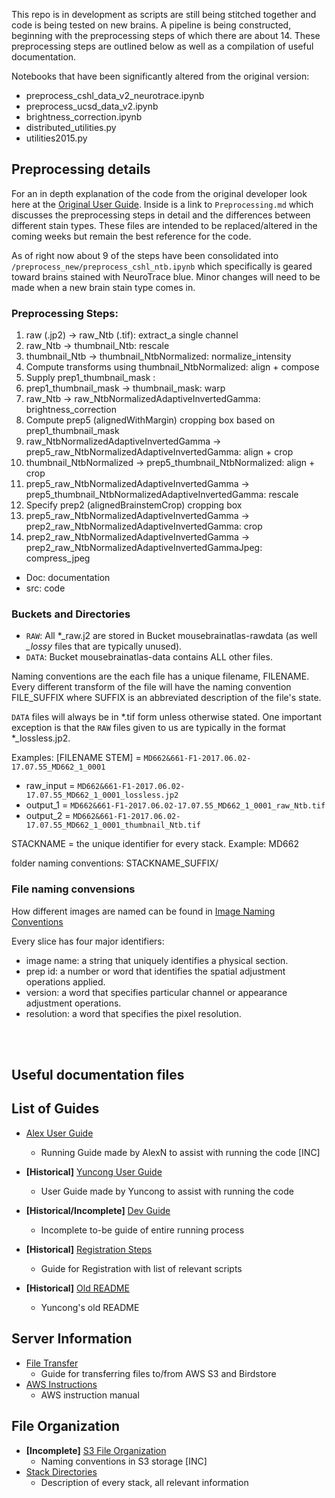 This repo is in development as scripts are still being stitched together and code is being tested on new brains. A pipeline is being constructed, beginning with the preprocessing steps of which there are about 14. These preprocessing steps are outlined below as well as a compilation of useful documentation.

Notebooks that have been significantly altered from the original version:
  - preprocess_cshl_data_v2_neurotrace.ipynb
  - preprocess_ucsd_data_v2.ipynb
  - brightness_correction.ipynb
  - distributed_utilities.py
  - utilities2015.py

## Preprocessing details

For an in depth explanation of the code from the original developer look here at the [Original User Guide](doc/User%20Manuals/UserGuide.md). Inside is a link to `Preprocessing.md` which discusses the preprocessing steps in detail and the differences between different stain types. These files are intended to be replaced/altered in the coming weeks but remain the best reference for the code.

As of right now about 9 of the steps have been consolidated into `/preprocess_new/preprocess_cshl_ntb.ipynb` which specifically is geared toward brains stained with NeuroTrace blue. Minor changes will need to be made when a new brain stain type comes in.

### Preprocessing Steps:

1) raw (.jp2) -> raw_Ntb (.tif): extract_a single channel
2) raw_Ntb -> thumbnail_Ntb: rescale
3) thumbnail_Ntb -> thumbnail_NtbNormalized: normalize_intensity
4) Compute transforms using thumbnail_NtbNormalized: align + compose
5) Supply prep1_thumbnail_mask :
6) prep1_thumbnail_mask -> thumbnail_mask: warp
7) raw_Ntb -> raw_NtbNormalizedAdaptiveInvertedGamma: brightness_correction
8) Compute prep5 (alignedWithMargin) cropping box based on prep1_thumbnail_mask
9) raw_NtbNormalizedAdaptiveInvertedGamma -> prep5_raw_NtbNormalizedAdaptiveInvertedGamma: align + crop
10) thumbnail_NtbNormalized -> prep5_thumbnail_NtbNormalized: align + crop
11) prep5_raw_NtbNormalizedAdaptiveInvertedGamma -> prep5_thumbnail_NtbNormalizedAdaptiveInvertedGamma: rescale
12) Specify prep2 (alignedBrainstemCrop) cropping box
13) prep5_raw_NtbNormalizedAdaptiveInvertedGamma -> prep2_raw_NtbNormalizedAdaptiveInvertedGamma: crop
14) prep2_raw_NtbNormalizedAdaptiveInvertedGamma -> prep2_raw_NtbNormalizedAdaptiveInvertedGammaJpeg: compress_jpeg

* Doc: documentation
* src: code

### Buckets and Directories

 - `RAW`: All *\_raw.j2 are stored in Bucket mousebrainatlas-rawdata (as well *_lossy* files that are typically unused).
 - `DATA`: Bucket mousebrainatlas-data contains ALL other files.
 

Naming conventions are the each file has a unique filename, FILENAME. Every different transform of the file will have the naming convention FILE_SUFFIX where SUFFIX is an abbreviated description of the file's state.

`DATA` files will always be in *.tif form unless otherwise stated. One important exception is that the `RAW` files given to us are typically in the format *\_lossless.jp2.

Examples:
[FILENAME STEM] = `MD662&661-F1-2017.06.02-17.07.55_MD662_1_0001`
- raw_input = `MD662&661-F1-2017.06.02-17.07.55_MD662_1_0001_lossless.jp2`
- output_1 = `MD662&661-F1-2017.06.02-17.07.55_MD662_1_0001_raw_Ntb.tif`
- output_2 = `MD662&661-F1-2017.06.02-17.07.55_MD662_1_0001_thumbnail_Ntb.tif`

STACKNAME = the unique identifier for every stack. Example: MD662

folder naming conventions: STACKNAME_SUFFIX/

### File naming convensions

How different images are named can be found in [Image Naming Conventions](doc/User%20Manuals/user_guide_pages/imageNamingConventions.md)

Every slice has four major identifiers:
* image name: a string that uniquely identifies a physical section.
* prep id: a number or word that identifies the spatial adjustment operations applied.
* version: a word that specifies particular channel or appearance adjustment operations.
* resolution: a word that specifies the pixel resolution.

<br><br>

## Useful documentation files

## List of Guides
- [Alex User Guide](doc/RunningFiles.md)
  - Running Guide made by AlexN to assist with running the code [INC]
- **[Historical]** [Yuncong User Guide](doc/User%20Manuals/UserGuide.md)
  - User Guide made by Yuncong to assist with running the code

- **[Historical/Incomplete]** [Dev Guide](doc/DeveloperGuide.md)
  - Incomplete to-be guide of entire running process
- **[Historical]** [Registration Steps](doc/Analysis.md)
  - Guide for Registration with list of relevant scripts
- **[Historical]** [Old README](doc/old_readme.md)
  - Yuncong's old README

## Server Information
- [File Transfer](doc/TransferFiles.md)
  - Guide for transferring files to/from AWS S3 and Birdstore
- [AWS Instructions](doc/writeup/AWS_instruction.md)
  - AWS instruction manual

## File Organization
- **[Incomplete]** [S3 File Organization](doc/writeup/S3_file_organization.md)
  - Naming conventions in S3 storage [INC]
- [Stack Directories](doc/Brain_stack_directories.md)
  - Description of every stack, all relevant information
